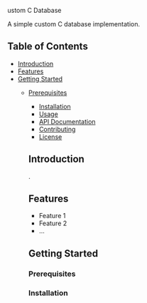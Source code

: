 ustom C Database

A simple custom C database implementation.

## Table of Contents

- [Introduction](#introduction)
- [Features](#features)
- [Getting Started](#getting-started)
  - [Prerequisites](#prerequisites)
    - [Installation](#installation)
    - [Usage](#usage)
    - [API Documentation](#api-documentation)
    - [Contributing](#contributing)
    - [License](#license)

    ## Introduction

    .

    ## Features


    - Feature 1
    - Feature 2
    - ...

    ## Getting Started


    ### Prerequisites


    ### Installation


